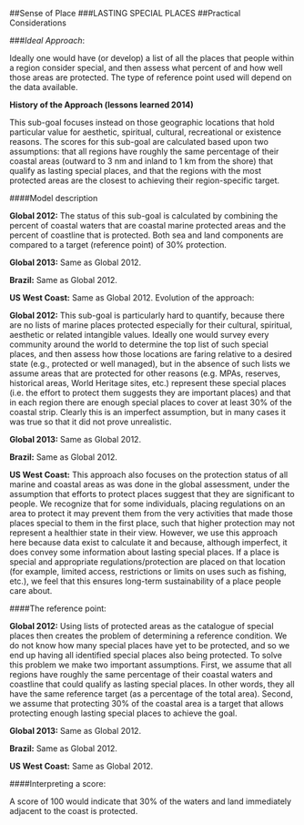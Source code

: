 ##Sense of Place
###LASTING SPECIAL PLACES
##Practical Considerations

###*Ideal Approach*:

Ideally one would have (or develop) a list of all the places that people within a region consider special, and then assess what percent of and how well those areas are protected. The type of reference point used will depend on the data available.

**History of the Approach (lessons learned 2014)**
<!---Taken from Conceptual Guide v2--->

<!---
Taken from Conceptual Guide v2
--->

This sub-goal focuses instead on those geographic locations that hold particular value for aesthetic, spiritual, cultural, recreational or existence reasons. The scores for this sub-goal are calculated based upon two assumptions: that all regions have roughly the same percentage of their coastal areas (outward to 3 nm and inland to 1 km from the shore) that qualify as lasting special places, and that the regions with the most protected areas are the closest to achieving their region-specific target.

####Model description

**Global 2012:**
The status of this sub-goal is calculated by combining the percent of coastal waters that are coastal marine protected areas and the percent of coastline that is protected. Both sea and land components are compared to a target (reference point) of 30% protection.

**Global 2013:**
Same as Global 2012.

**Brazil:**
Same as Global 2012.

**US West Coast:**
Same as Global 2012.
Evolution of the approach:

**Global 2012:**
This sub-goal is particularly hard to quantify, because there are no lists of marine places protected especially for their cultural, spiritual, aesthetic or related intangible values.  Ideally one would survey every community around the world to determine the top list of such special places, and then assess how those locations are faring relative to a desired state (e.g., protected or well managed), but in the absence of such lists we assume areas that are protected for other reasons (e.g. MPAs, reserves, historical areas, World Heritage sites, etc.) represent these special places (i.e. the effort to protect them suggests they are important places) and that in each region there are enough special places to cover at least 30% of the coastal strip. Clearly this is an imperfect assumption, but in many cases it was true so that it did not prove unrealistic.

**Global 2013:**
Same as Global 2012.

**Brazil:**
Same as Global 2012.

**US West Coast:**
This approach also focuses on the protection status of all marine and coastal areas as was done in the global assessment, under the assumption that efforts to protect places suggest that they are significant to people. We recognize that for some individuals, placing regulations on an area to protect it may prevent them from the very activities that made those places special to them in the first place, such that higher protection may not represent a healthier state in their view. However, we use this approach here because data exist to calculate it and because, although imperfect, it does convey some information about lasting special places. If a place is special and appropriate regulations/protection are placed on that location (for example, limited access, restrictions or limits on uses such as fishing, etc.), we feel that this ensures long-term sustainability of a place people care about.

####The reference point:

**Global 2012:**
Using lists of protected areas as the catalogue of special places then creates the problem of determining a reference condition. We do not know how many special places have yet to be protected, and so we end up having all identified special places also being protected. To solve this problem we make two important assumptions. First, we assume that all regions have roughly the same percentage of their coastal waters and coastline that could qualify as lasting special places. In other words, they all have the same reference target (as a percentage of the total area). Second, we assume that protecting 30% of the coastal area is a target that allows protecting enough lasting special places to achieve the goal.

**Global 2013:**
Same as Global 2012.

**Brazil:**
Same as Global 2012.

**US West Coast:**
Same as Global 2012.

####Interpreting a score:

A score of 100 would indicate that 30% of the waters and land immediately adjacent to the coast is protected.
